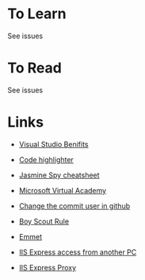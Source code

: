 # To Learn
See issues

# To Read
See issues

# Links
* [Visual Studio Benifits](https://my.visualstudio.com/benefits)
* [Code highlighter](http://hilite.me/)
* [Jasmine Spy cheatsheet](http://tobyho.com/2011/12/15/jasmine-spy-cheatsheet/)
* [Microsoft Virtual Academy](https://mva.microsoft.com)
* [Change the commit user in github](https://help.github.com/articles/changing-author-info/)
* [Boy Scout Rule](http://programmer.97things.oreilly.com/wiki/index.php/The_Boy_Scout_Rule)
* [Emmet](http://docs.emmet.io/abbreviations/syntax/)

* [IIS Express access from another PC](https://johan.driessen.se/posts/accessing-an-iis-express-site-from-a-remote-computer)
* [IIS Express Proxy](https://github.com/icflorescu/iisexpress-proxy)
